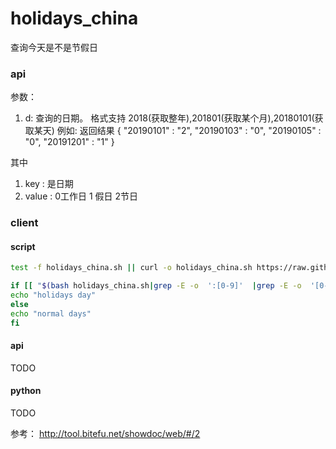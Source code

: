 # holidays_china

查询今天是不是节假日



### api
参数：
1. d: 查询的日期。   格式支持 2018(获取整年),201801(获取某个月),20180101(获取某天) 
例如:
返回结果
{ 
  "20190101" : "2", 
  "20190103" : "0", 
  "20190105" : "0", 
  "20191201" : "1" 
}

其中 
1. key : 是日期
1. value : 0工作日 1 假日 2节日


### client 

#### script
```bash
test -f holidays_china.sh || curl -o holidays_china.sh https://raw.githubusercontent.com/zgfh/holidays_china/master/sdk/script/holidays_china.sh 

if [[ "$(bash holidays_china.sh|grep -E -o  ':[0-9]'  |grep -E -o  '[0-9]')" != "0" ]]  ;then
echo "holidays day"
else
echo "normal days"
fi
```


#### api
TODO
#### python
TODO


参考：
http://tool.bitefu.net/showdoc/web/#/2
